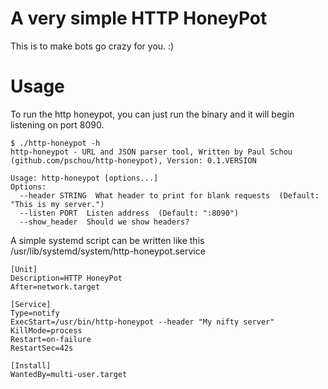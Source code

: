 # A very simple HTTP HoneyPot

This is to make bots go crazy for you.  :)

# Usage

To run the http honeypot, you can just run the binary and it will begin listening on port 8090.

```
$ ./http-honeypot -h
http-honeypot - URL and JSON parser tool, Written by Paul Schou (github.com/pschou/http-honeypot), Version: 0.1.VERSION

Usage: http-honeypot [options...]
Options:
  --header STRING  What header to print for blank requests  (Default: "This is my server.")
  --listen PORT  Listen address  (Default: ":8090")
  --show_header  Should we show headers?
```


A simple systemd script can be written like this /usr/lib/systemd/system/http-honeypot.service
```
[Unit]
Description=HTTP HoneyPot
After=network.target

[Service]
Type=notify
ExecStart=/usr/bin/http-honeypot --header "My nifty server"
KillMode=process
Restart=on-failure
RestartSec=42s

[Install]
WantedBy=multi-user.target
```
